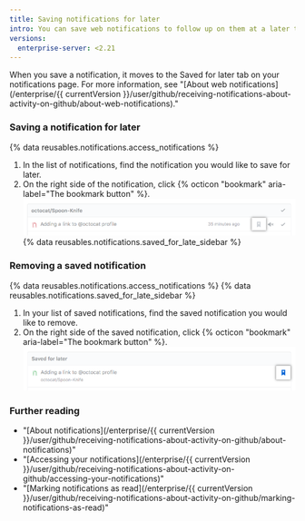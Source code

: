 ```yaml
---
title: Saving notifications for later
intro: You can save web notifications to follow up on them at a later time.
versions:
  enterprise-server: <2.21
---
```


When you save a notification, it moves to the Saved for later tab on your notifications page. For more information, see "[About web notifications](/enterprise/{{ currentVersion }}/user/github/receiving-notifications-about-activity-on-github/about-web-notifications)."

### Saving a notification for later

{% data reusables.notifications.access_notifications %}
1. In the list of notifications, find the notification you would like to save for later.
1. On the right side of the notification, click {% octicon "bookmark" aria-label="The bookmark button" %}.
![Button to save a notification](/assets/images/help/notifications/save_notification.png)
{% data reusables.notifications.saved_for_late_sidebar %}

### Removing a saved notification

{% data reusables.notifications.access_notifications %}
{% data reusables.notifications.saved_for_late_sidebar %}
1. In your list of saved notifications, find the saved notification you would like to remove.
1. On the right side of the saved notification, click {% octicon "bookmark" aria-label="The bookmark button" %}.
![Button to remove saved notification](/assets/images/help/notifications/remove-saved-notification.png)

### Further reading

- "[About notifications](/enterprise/{{ currentVersion }}/user/github/receiving-notifications-about-activity-on-github/about-notifications)"
- "[Accessing your notifications](/enterprise/{{ currentVersion }}/user/github/receiving-notifications-about-activity-on-github/accessing-your-notifications)"
- "[Marking notifications as read](/enterprise/{{ currentVersion }}/user/github/receiving-notifications-about-activity-on-github/marking-notifications-as-read)"
